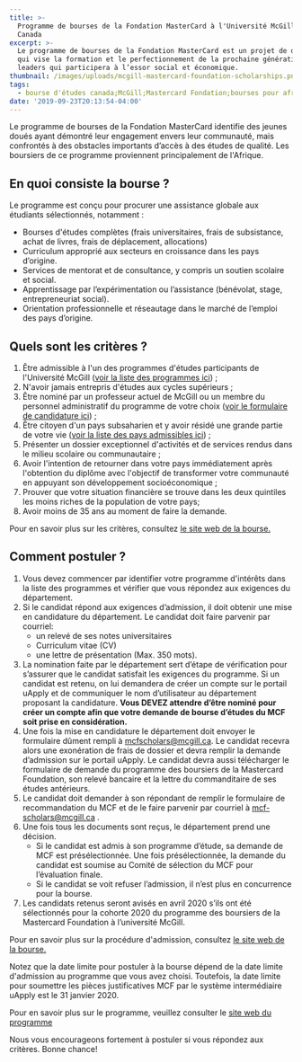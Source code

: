 ```yaml
---
title: >-
  Programme de bourses de la Fondation MasterCard à l'Université McGill au
  Canada
excerpt: >-
  Le programme de bourses de la Fondation MasterCard est un projet de dix ans
  qui vise la formation et le perfectionnement de la prochaine génération de
  leaders qui participera à l’essor social et économique.
thumbnail: /images/uploads/mcgill-mastercard-foundation-scholarships.png
tags:
  - bourse d'études canada;McGill;Mastercard Fondation;bourses pour africains
date: '2019-09-23T20:13:54-04:00'
---
```

Le programme de bourses de la Fondation MasterCard identifie des jeunes doués ayant démontré leur engagement envers leur communauté, mais confrontés à des obstacles importants d’accès à des études de qualité. Les boursiers de ce programme proviennent principalement de l'Afrique.

## En quoi consiste la bourse ?

Le programme est conçu pour procurer une assistance globale aux étudiants sélectionnés, notamment :

* Bourses d'études complètes (frais universitaires, frais de subsistance, achat de livres, frais de déplacement, allocations)
* Curriculum approprié aux secteurs en croissance dans les pays d’origine.
* Services de mentorat et de consultance, y compris un soutien scolaire et social.
* Apprentissage par l’expérimentation ou l’assistance (bénévolat, stage, entrepreneuriat social).
* Orientation professionnelle et réseautage dans le marché de l’emploi des pays d’origine.

## Quels sont les critères ?

1. Être admissible à l'un des programmes d'études participants de l'Université McGill (<a href="https://www.mcgill.ca/mastercardfdn-scholars/files/mastercardfdn-scholars/liste_des_programmes_detudes_participants_2020.pdf" target="_blank" rel="noopener noreferrer">voir la liste des programmes ici</a>) ;
2. N'avoir jamais entrepris d'études aux cycles supérieurs ;
3. Être nominé par un professeur actuel de McGill ou un membre du personnel administratif du programme de votre choix (<a href="https://www.mcgill.ca/mastercardfdn-scholars/files/mastercardfdn-scholars/formulaire_de_candidature__1.pdf" target="_blank" rel="noopener noreferrer">voir le formulaire de candidature ici</a>) ;
4. Être citoyen d'un pays subsaharien et y avoir résidé une grande partie de votre vie (<a href="https://www.mcgill.ca/mastercardfdn-scholars/files/mastercardfdn-scholars/liste_des_pays_admissibles_2020.pdf" target="_blank" rel="noopener noreferrer">voir la liste des pays admissibles ici</a>) ;
5. Présenter un dossier exceptionnel d'activités et de services rendus dans le milieu scolaire ou communautaire ;
6. Avoir l'intention de retourner dans votre pays immédiatement après l'obtention du diplôme avec l'objectif de transformer votre communauté en appuyant son développement socioéconomique ;
7. Prouver que votre situation financière se trouve dans les deux quintiles les moins riches de la population de votre pays;
8. Avoir moins de 35 ans au moment de faire la demande.

Pour en savoir plus sur les critères, consultez <a href="https://www.mcgill.ca/mastercardfdn-scholars/files/mastercardfdn-scholars/programme_des_boursiers_de_la_mastercard_foundation_-_criteres_dadmissibilite_2020.pdf" target="_blank" rel="noopener noreferrer">le site web de la bourse.</a>

## Comment postuler ?

1. Vous devez commencer par identifier votre programme d'intérêts dans la liste des programmes et vérifier que vous répondez aux exigences du département.
2. Si le candidat répond aux exigences d’admission, il doit obtenir une mise en candidature du département. Le candidat doit faire parvenir par courriel:
   * un relevé de ses notes universitaires
   * Curriculum vitae (CV)
   * une lettre de présentation (Max. 350 mots).
3. La nomination faite par le département sert d’étape de vérification pour s’assurer que le candidat satisfait les exigences du programme. Si un candidat est retenu, on lui demandera de créer un compte sur le portail uApply et de communiquer le nom d’utilisateur au département proposant la candidature. **Vous DEVEZ attendre d’être nominé pour créer un compte afin que votre demande de bourse d’études du MCF soit prise en considération.**
4. Une fois la mise en candidature le département doit envoyer le formulaire dûment rempli à mcfscholars@mcgill.ca. Le candidat recevra alors une exonération de frais de dossier et devra remplir la demande d’admission sur le portail uApply. Le candidat devra aussi télécharger le formulaire de demande
   du programme des boursiers de la Mastercard Foundation, son relevé bancaire et la lettre du commanditaire de ses études antérieurs.
5. Le candidat doit demander à son répondant de remplir le formulaire de recommandation du MCF et de le faire parvenir par courriel à mcf-scholars@mcgill.ca .
6. Une fois tous les documents sont reçus, le département prend une décision.
   * Si le candidat est admis à son programme d’étude, sa demande de MCF est présélectionnée. Une fois présélectionnée, la demande du candidat est soumise au Comité de sélection du MCF pour l’évaluation finale.
   * Si le candidat se voit refuser l’admission, il n’est plus en concurrence pour la bourse.
7. Les candidats retenus seront avisés en avril 2020 s’ils ont été sélectionnés pour la cohorte 2020 du programme des boursiers de la Mastercard Foundation à l’université McGill.

Pour en savoir plus sur la procédure d'admission, consultez <a href="https://www.mcgill.ca/mastercardfdn-scholars/files/mastercardfdn-scholars/mastercard_foundation_scholars_program_-_etape_par_etape_instructions_2020.pdf" target="_blank" rel="noopener noreferrer">le site web de la bourse.</a>

Notez que la date limite pour postuler à la bourse dépend de la date limite d'admission au programme que vous avez choisi. Toutefois, la date limite pour soumettre les pièces justificatives MCF par le système intermédiaire uApply est le 31 janvier 2020.

Pour en savoir plus sur le programme, veuillez consulter le <a href="https://www.mcgill.ca/mastercardfdn-scholars/fr/propos-du-programme/fiche-dinformation-programme-de-bourses-de-la-fondation-mastercard" target="_blank" rel="noopener noreferrer">site web du programme</a>

Nous vous encourageons fortement à postuler si vous répondez aux critères. Bonne chance!
